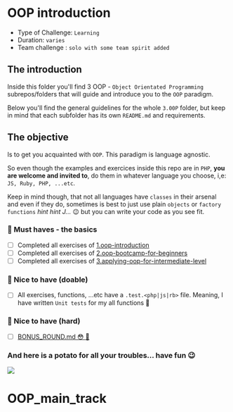 # OOP introduction

- Type of Challenge: `Learning`
- Duration: `varies`
- Team challenge : `solo with some team spirit added`

## The introduction

Inside this folder you'll find 3 OOP - `Object Orientated Programming` subrepos/folders that will guide and introduce you to the `OOP` paradigm.

Below you'll find the general guidelines for the whole `3.00P` folder, but keep in mind that each subfolder has its own `README.md` and requirements.

## The objective

Is to get you acquainted with `OOP`. This paradigm is language agnostic.

So even though the examples and exercices inside this repo are in `PHP`, **you are welcome and invited to**, do them in whatever language you choose, i,e: `JS, Ruby, PHP, ...etc`.

Keep in mind though, that not all languages have `classes` in their arsenal and even if they do, sometimes is best to just use plain `objects` or `factory functions` _hint hint J..._ 😉 but you can write your code as you see fit.

### 🌱 Must haves - the basics

- [ ] Completed all exercises of [1.oop-introduction](1.oop-introduction)
- [ ] Completed all exercises of [2.oop-bootcamp-for-beginners](2.oop-bootcamp-for-beginners)
- [ ] Completed all exercises of [3.applying-oop-for-intermediate-level](3.applying-oop-for-intermediate-level)

### 🌼 Nice to have (doable)

- [ ] All exercises, functions, ...etc have a `.test.<php|js|rb>` file. Meaning, I have written `Unit tests` for my all functions 🤯

### 🌳 Nice to have (hard)

- [ ] [BONUS_ROUND.md 😳 🎉](BONUS_ROUND.md)

### And here is a potato for all your troubles... have fun 😉

![](https://media.giphy.com/media/iiZpZq2rpkkvu/giphy.gif)
# OOP_main_track
